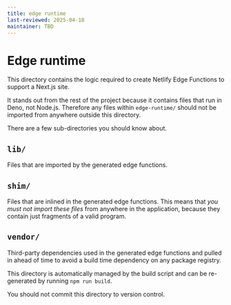 ```yaml
---
title: edge runtime
last-reviewed: 2025-04-18
maintainer: TBD
---
```


# Edge runtime

This directory contains the logic required to create Netlify Edge Functions to support a Next.js
site.

It stands out from the rest of the project because it contains files that run in Deno, not Node.js.
Therefore any files within `edge-runtime/` should not be imported from anywhere outside this
directory.

There are a few sub-directories you should know about.

## `lib/`

Files that are imported by the generated edge functions.

## `shim/`

Files that are inlined in the generated edge functions. This means that _you must not import these
files_ from anywhere in the application, because they contain just fragments of a valid program.

## `vendor/`

Third-party dependencies used in the generated edge functions and pulled in ahead of time to avoid a
build time dependency on any package registry.

This directory is automatically managed by the build script and can be re-generated by running
`npm run build`.

You should not commit this directory to version control.
